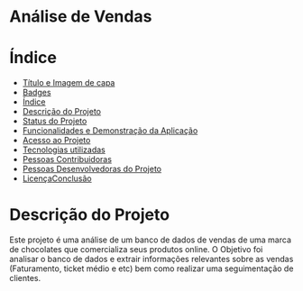 # Análise de Vendas 


# Índice
* [Título e Imagem de capa](#Título-e-Imagem-de-capa)
* [Badges](#badges)
* [Índice](#índice)
* [Descrição do Projeto](#descrição-do-projeto)
* [Status do Projeto](#status-do-Projeto)
* [Funcionalidades e Demonstração da Aplicação](#funcionalidades-e-demonstração-da-aplicação)
* [Acesso ao Projeto](#acesso-ao-projeto) 
* [Tecnologias utilizadas](#tecnologias-utilizadas) 
* [Pessoas Contribuidoras](#pessoas-contribuidoras) 
* [Pessoas Desenvolvedoras do Projeto](#pessoas-desenvolvedoras) 
* [Licença](#licença)[Conclusão](#conclusão)

# Descrição do Projeto

Este projeto é uma análise de um banco de dados de vendas de uma marca de chocolates que comercializa seus produtos online. O Objetivo foi analisar o banco de dados e extrair informações relevantes sobre as vendas (Faturamento, ticket médio e etc) bem como realizar uma seguimentação de clientes.
